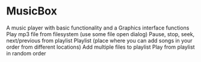 MusicBox
========

A music player with basic functionality and a Graphics interface
functions
	Play mp3 file from filesystem (use some file open dialog)
	Pause, stop, seek, next/previous from playlist
	Playlist (place where you can add songs in your order from different locations)
	Add multiple files to playlist
	Play from playlist in random order
